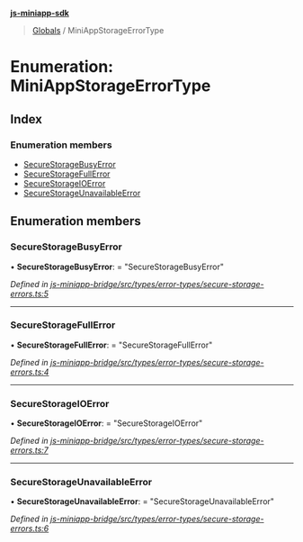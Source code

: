 **[js-miniapp-sdk](../README.md)**

> [Globals](../README.md) / MiniAppStorageErrorType

# Enumeration: MiniAppStorageErrorType

## Index

### Enumeration members

* [SecureStorageBusyError](miniappstorageerrortype.md#securestoragebusyerror)
* [SecureStorageFullError](miniappstorageerrortype.md#securestoragefullerror)
* [SecureStorageIOError](miniappstorageerrortype.md#securestorageioerror)
* [SecureStorageUnavailableError](miniappstorageerrortype.md#securestorageunavailableerror)

## Enumeration members

### SecureStorageBusyError

•  **SecureStorageBusyError**:  = "SecureStorageBusyError"

*Defined in [js-miniapp-bridge/src/types/error-types/secure-storage-errors.ts:5](https://github.com/rakutentech/js-miniapp/blob/4741025/js-miniapp-bridge/src/types/error-types/secure-storage-errors.ts#L5)*

___

### SecureStorageFullError

•  **SecureStorageFullError**:  = "SecureStorageFullError"

*Defined in [js-miniapp-bridge/src/types/error-types/secure-storage-errors.ts:4](https://github.com/rakutentech/js-miniapp/blob/4741025/js-miniapp-bridge/src/types/error-types/secure-storage-errors.ts#L4)*

___

### SecureStorageIOError

•  **SecureStorageIOError**:  = "SecureStorageIOError"

*Defined in [js-miniapp-bridge/src/types/error-types/secure-storage-errors.ts:7](https://github.com/rakutentech/js-miniapp/blob/4741025/js-miniapp-bridge/src/types/error-types/secure-storage-errors.ts#L7)*

___

### SecureStorageUnavailableError

•  **SecureStorageUnavailableError**:  = "SecureStorageUnavailableError"

*Defined in [js-miniapp-bridge/src/types/error-types/secure-storage-errors.ts:6](https://github.com/rakutentech/js-miniapp/blob/4741025/js-miniapp-bridge/src/types/error-types/secure-storage-errors.ts#L6)*
